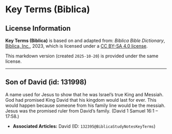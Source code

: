 # Key Terms (Biblica)

## License Information

**Key Terms (Biblica)** is based on and adapted from: _Biblica Bible Dictionary_, [Biblica, Inc.](https://www.biblica.com/), 2023, which is licensed under a [CC BY-SA 4.0 license](https://creativecommons.org/licenses/by-sa/4.0/legalcode.en).

This markdown version (created `2025-10-20`) is provided under the same license.



--------------------------------

## Son of David (id: 131998)

A name used for Jesus to show that he was Israel’s true King and Messiah. God had promised King David that his kingdom would last for ever. This would happen because someone from his family line would be the messiah. Jesus was the promised ruler from David’s family. (David 1 Samuel 16:1 – 17:58\.)

* **Associated Articles:** David (ID: `132395@BiblicaStudyNotesKeyTerms`)

